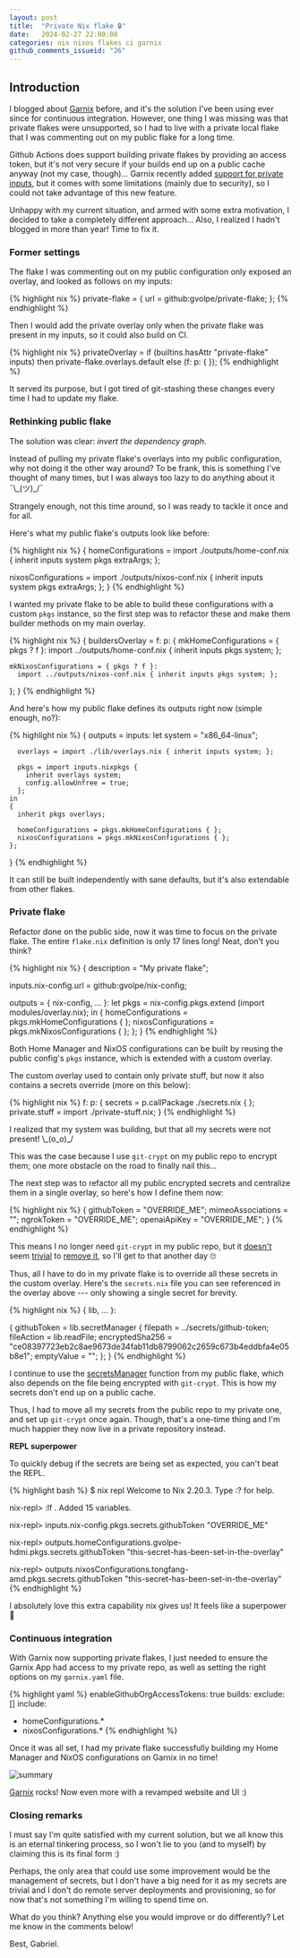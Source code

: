 ```yaml
---
layout: post
title:  "Private Nix flake 🔒"
date:   2024-02-27 22:00:00
categories: nix nixos flakes ci garnix
github_comments_issueid: "26"
---
```


## Introduction

I blogged about [Garnix](../garnix) before, and it's the solution I've been using ever since for continuous integration. However, one thing I was missing was that private flakes were unsupported, so I had to live with a private local flake that I was commenting out on my public flake for a long time.

Github Actions does support building private flakes by providing an access token, but it's not very secure if your builds end up on a public cache anyway (not my case, though)... Garnix recently added [support for private inputs](https://garnix.io/docs/private_inputs), but it comes with some limitations (mainly due to security), so I could not take advantage of this new feature.

Unhappy with my current situation, and armed with some extra motivation, I decided to take a completely different approach... Also, I realized I hadn't blogged in more than year! Time to fix it.

### Former settings

The flake I was commenting out on my public configuration only exposed an overlay, and looked as follows on my inputs:

{% highlight nix %}
private-flake = {
  url = github:gvolpe/private-flake;
};
{% endhighlight %}

Then I would add the private overlay only when the private flake was present in my inputs, so it could also build on CI.

{% highlight nix %}
privateOverlay =
  if (builtins.hasAttr "private-flake" inputs)
  then private-flake.overlays.default
  else (f: p: { });
{% endhighlight %}

It served its purpose, but I got tired of git-stashing these changes every time I had to update my flake.

### Rethinking public flake

The solution was clear: *invert the dependency graph*.

Instead of pulling my private flake's overlays into my public configuration, why not doing it the other way around? To be frank, this is something I've thought of many times, but I was always too lazy to do anything about it ¯\\\_(ツ)_/¯

Strangely enough, not this time around, so I was ready to tackle it once and for all.

Here's what my public flake's outputs look like before:
 
{% highlight nix %}
{
  homeConfigurations =
    import ./outputs/home-conf.nix { inherit inputs system pkgs extraArgs; };

  nixosConfigurations =
    import ./outputs/nixos-conf.nix { inherit inputs system pkgs extraArgs; };
}
{% endhighlight %}

I wanted my private flake to be able to build these configurations with a custom `pkgs` instance, so the first step was to refactor these and make them builder methods on my main overlay.

{% highlight nix %}
{
  buildersOverlay = f: p: {
    mkHomeConfigurations = { pkgs ? f }:
      import ../outputs/home-conf.nix { inherit inputs pkgs system; };

    mkNixosConfigurations = { pkgs ? f }:
      import ../outputs/nixos-conf.nix { inherit inputs pkgs system; };
  };
}
{% endhighlight %}

And here's how my public flake defines its outputs right now (simple enough, no?):

{% highlight nix %}
{
  outputs = inputs:
    let
      system = "x86_64-linux";

      overlays = import ./lib/overlays.nix { inherit inputs system; };

      pkgs = import inputs.nixpkgs {
        inherit overlays system;
        config.allowUnfree = true;
      };
    in
    {
      inherit pkgs overlays;

      homeConfigurations = pkgs.mkHomeConfigurations { };
      nixosConfigurations = pkgs.mkNixosConfigurations { };
    };
}
{% endhighlight %}

It can still be built independently with sane defaults, but it's also extendable from other flakes.

### Private flake

Refactor done on the public side, now it was time to focus on the private flake. The entire `flake.nix` definition is only 17 lines long! Neat, don't you think?

{% highlight nix %}
{
  description = "My private flake";

  inputs.nix-config.url = github:gvolpe/nix-config;

  outputs = { nix-config, ... }:
    let
      pkgs = nix-config.pkgs.extend (import modules/overlay.nix);
    in
    {
      homeConfigurations = pkgs.mkHomeConfigurations { };
      nixosConfigurations = pkgs.mkNixosConfigurations { };
    };
}
{% endhighlight %}

Both Home Manager and NixOS configurations can be built by reusing the public config's `pkgs` instance, which is extended with a custom overlay.
 
The custom overlay used to contain only private stuff, but now it also contains a secrets override (more on this below):

{% highlight nix %}
f: p: {
  secrets = p.callPackage ./secrets.nix { };
  private.stuff = import ./private-stuff.nix;
}
{% endhighlight %}

I realized that my system was building, but that all my secrets were not present! \\\_(o_o)_/ 

This was the case because I use `git-crypt` on my public repo to encrypt them; one more obstacle on the road to finally nail this...

The next step was to refactor all my public encrypted secrets and centralize them in a single overlay, so here's how I define them now:

{% highlight nix %}
{
  githubToken = "OVERRIDE_ME";
  mimeoAssociations = "";
  ngrokToken = "OVERRIDE_ME";
  openaiApiKey = "OVERRIDE_ME";
}
{% endhighlight %}

This means I no longer need `git-crypt` in my public repo, but it [doesn't](https://gist.github.com/marcopaganini/62fc51a679f8985c10c3ca5d0c84031c) seem [trivial](https://github.com/AGWA/git-crypt/issues/170) to [remove it](https://github.com/AGWA/git-crypt/issues/137), so I'll get to that another day 🙄

Thus, all I have to do in my private flake is to override all these secrets in the custom overlay. Here's the `secrets.nix` file you can see referenced in the overlay above --- only showing a single secret for brevity.

{% highlight nix %}
{ lib, ... }:

{
  githubToken = lib.secretManager {
    filepath = ../secrets/github-token;
    fileAction = lib.readFile;
    encryptedSha256 = "ce08397723eb2c8ae9673de34fab11db8799062c2659c673b4eddbfa4e05b8e1";
    emptyValue = "";
  };
}
{% endhighlight %}
 
I continue to use the [secretsManager](https://github.com/gvolpe/nix-config/blob/a1db9d16c403cad14a0ec98c6fc55b491920806d/lib/default.nix#L23) function from my public flake, which also depends on the file being encrypted with `git-crypt`. This is how my secrets don't end up on a public cache.
 
Thus, I had to move all my secrets from the public repo to my private one, and set up `git-crypt` once again. Though, that's a one-time thing and I'm much happier they now live in a private repository instead.

**REPL superpower**

To quickly debug if the secrets are being set as expected, you can't beat the REPL.

{% highlight bash %}
$ nix repl
Welcome to Nix 2.20.3. Type :? for help.

nix-repl> :lf .
Added 15 variables.

nix-repl> inputs.nix-config.pkgs.secrets.githubToken
"OVERRIDE_ME"

nix-repl> outputs.homeConfigurations.gvolpe-hdmi.pkgs.secrets.githubToken
"this-secret-has-been-set-in-the-overlay"

nix-repl> outputs.nixosConfigurations.tongfang-amd.pkgs.secrets.githubToken
"this-secret-has-been-set-in-the-overlay"
{% endhighlight %}

I absolutely love this extra capability nix gives us! It feels like a superpower 🥷

### Continuous integration

With Garnix now supporting private flakes, I just needed to ensure the Garnix App had access to my private repo, as well as setting the right options on my `garnix.yaml` file.

{% highlight yaml %}
enableGithubOrgAccessTokens: true
builds:
 exclude: []
 include:
 - homeConfigurations.*
 - nixosConfigurations.*
{% endhighlight %}

Once it was all set, I had my private flake successfully building my Home Manager and NixOS configurations on Garnix in no time!

![summary](../images/garnix-private-build.png)
 
[Garnix](https://garnix.io/) rocks! Now even more with a revamped website and UI :)

### Closing remarks

I must say I'm quite satisfied with my current solution, but we all know this is an eternal tinkering process, so I won't lie to you (and to myself) by claiming this is its final form :)

Perhaps, the only area that could use some improvement would be the management of secrets, but I don't have a big need for it as my secrets are trivial and I don't do remote server deployments and provisioning, so for now that's not something I'm willing to spend time on.

What do you think? Anything else you would improve or do differently? Let me know in the comments below!

Best,
Gabriel.
